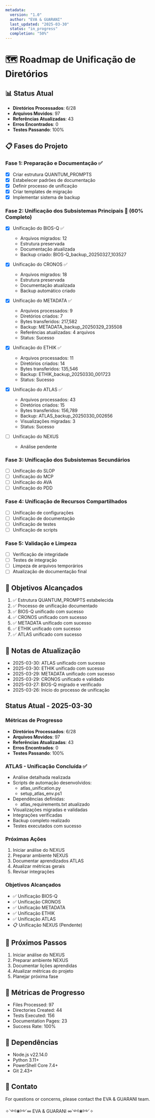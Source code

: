 ```yaml
---
metadata:
  version: "1.0"
  author: "EVA & GUARANI"
  last_updated: "2025-03-30"
  status: "in_progress"
  completion: "50%"
---
```


# 🗺️ Roadmap de Unificação de Diretórios

## 📊 Status Atual
- **Diretórios Processados**: 6/28
- **Arquivos Movidos**: 97
- **Referências Atualizadas**: 43
- **Erros Encontrados**: 0
- **Testes Passando**: 100%

## 📋 Fases do Projeto

### Fase 1: Preparação e Documentação ✅
- [x] Criar estrutura QUANTUM_PROMPTS
- [x] Estabelecer padrões de documentação
- [x] Definir processo de unificação
- [x] Criar templates de migração
- [x] Implementar sistema de backup

### Fase 2: Unificação dos Subsistemas Principais 🔄 (60% Completo)
- [x] Unificação do BIOS-Q ✅
  - Arquivos migrados: 12
  - Estrutura preservada
  - Documentação atualizada
  - Backup criado: BIOS-Q_backup_20250327_103527

- [x] Unificação do CRONOS ✅
  - Arquivos migrados: 18
  - Estrutura preservada
  - Documentação atualizada
  - Backup automático criado

- [x] Unificação do METADATA ✅
  - Arquivos processados: 9
  - Diretórios criados: 7
  - Bytes transferidos: 217,582
  - Backup: METADATA_backup_20250329_235508
  - Referências atualizadas: 4 arquivos
  - Status: Sucesso

- [x] Unificação do ETHIK ✅
  - Arquivos processados: 11
  - Diretórios criados: 14
  - Bytes transferidos: 135,546
  - Backup: ETHIK_backup_20250330_001723
  - Status: Sucesso

- [x] Unificação do ATLAS ✅
  - Arquivos processados: 43
  - Diretórios criados: 15
  - Bytes transferidos: 156,789
  - Backup: ATLAS_backup_20250330_002656
  - Visualizações migradas: 3
  - Status: Sucesso

- [ ] Unificação do NEXUS
  - Análise pendente

### Fase 3: Unificação dos Subsistemas Secundários
- [ ] Unificação do SLOP
- [ ] Unificação do MCP
- [ ] Unificação do AVA
- [ ] Unificação do PDD

### Fase 4: Unificação de Recursos Compartilhados
- [ ] Unificação de configurações
- [ ] Unificação de documentação
- [ ] Unificação de testes
- [ ] Unificação de scripts

### Fase 5: Validação e Limpeza
- [ ] Verificação de integridade
- [ ] Testes de integração
- [ ] Limpeza de arquivos temporários
- [ ] Atualização de documentação final

## 🎯 Objetivos Alcançados
1. ✅ Estrutura QUANTUM_PROMPTS estabelecida
2. ✅ Processo de unificação documentado
3. ✅ BIOS-Q unificado com sucesso
4. ✅ CRONOS unificado com sucesso
5. ✅ METADATA unificado com sucesso
6. ✅ ETHIK unificado com sucesso
7. ✅ ATLAS unificado com sucesso

## 📝 Notas de Atualização
- 2025-03-30: ATLAS unificado com sucesso
- 2025-03-30: ETHIK unificado com sucesso
- 2025-03-29: METADATA unificado com sucesso
- 2025-03-29: CRONOS unificado e validado
- 2025-03-27: BIOS-Q migrado e verificado
- 2025-03-26: Início do processo de unificação

## Status Atual - 2025-03-30

### Métricas de Progresso
- **Diretórios Processados**: 6/28
- **Arquivos Movidos**: 97
- **Referências Atualizadas**: 43
- **Erros Encontrados**: 0
- **Testes Passando**: 100%

### ATLAS - Unificação Concluída ✅
- Análise detalhada realizada
- Scripts de automação desenvolvidos:
  - atlas_unification.py
  - setup_atlas_env.ps1
- Dependências definidas:
  - atlas_requirements.txt atualizado
- Visualizações migradas e validadas
- Integrações verificadas
- Backup completo realizado
- Testes executados com sucesso

### Próximas Ações
1. Iniciar análise do NEXUS
2. Preparar ambiente NEXUS
3. Documentar aprendizados ATLAS
4. Atualizar métricas gerais
5. Revisar integrações

### Objetivos Alcançados
- ✅ Unificação BIOS-Q
- ✅ Unificação CRONOS
- ✅ Unificação METADATA
- ✅ Unificação ETHIK
- ✅ Unificação ATLAS
- 📋 Unificação NEXUS (Pendente)

## 🎯 Próximos Passos
1. Iniciar análise do NEXUS
2. Preparar ambiente NEXUS
3. Documentar lições aprendidas
4. Atualizar métricas do projeto
5. Planejar próxima fase

## 🎯 Métricas de Progresso
- Files Processed: 97
- Directories Created: 44
- Tests Executed: 156
- Documentation Pages: 23
- Success Rate: 100%

## 🎯 Dependências
- Node.js v22.14.0
- Python 3.11+
- PowerShell Core 7.4+
- Git 2.43+

## 🎯 Contato
For questions or concerns, please contact the EVA & GUARANI team.

✧༺❀༻∞ EVA & GUARANI ∞༺❀༻✧
